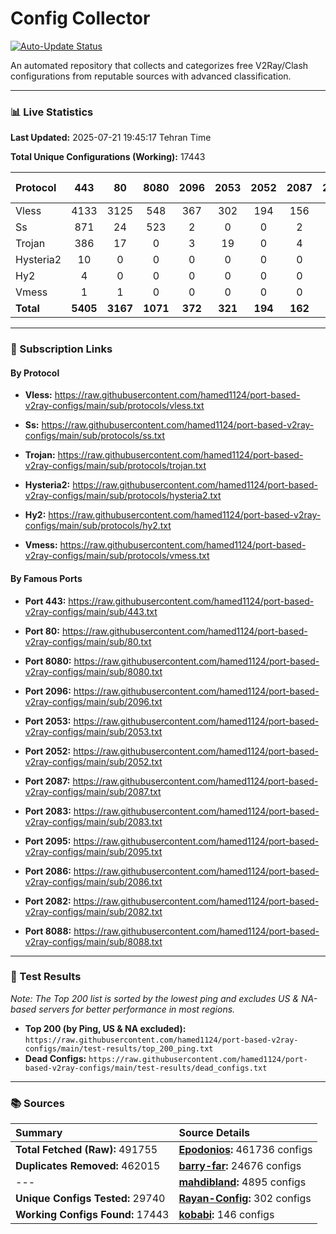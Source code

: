 # Config Collector

[![Auto-Update Status](https://github.com/hamed1124/port-based-v2ray-configs/actions/workflows/main.yml/badge.svg)](https://github.com/hamed1124/port-based-v2ray-configs/actions/workflows/main.yml)

An automated repository that collects and categorizes free V2Ray/Clash configurations from reputable sources with advanced classification.

---

### 📊 Live Statistics

**Last Updated:** 2025-07-21 19:45:17 Tehran Time

**Total Unique Configurations (Working):** 17443

| Protocol | 443 | 80 | 8080 | 2096 | 2053 | 2052 | 2087 | 2083 | 2095 | 2086 | 2082 | 8088 | Other Ports | Total |
|:---| :---: | :---: | :---: | :---: | :---: | :---: | :---: | :---: | :---: | :---: | :---: | :---: |:---:|:---:|
| Vless | 4133 | 3125 | 548 | 367 | 302 | 194 | 156 | 96 | 109 | 93 | 91 | 0 | 4893 | **14107** |
| Ss | 871 | 24 | 523 | 2 | 0 | 0 | 2 | 0 | 0 | 0 | 1 | 0 | 1283 | **2706** |
| Trojan | 386 | 17 | 0 | 3 | 19 | 0 | 4 | 22 | 0 | 0 | 0 | 0 | 145 | **596** |
| Hysteria2 | 10 | 0 | 0 | 0 | 0 | 0 | 0 | 0 | 0 | 0 | 0 | 0 | 12 | **22** |
| Hy2 | 4 | 0 | 0 | 0 | 0 | 0 | 0 | 0 | 0 | 0 | 0 | 0 | 5 | **9** |
| Vmess | 1 | 1 | 0 | 0 | 0 | 0 | 0 | 0 | 0 | 0 | 0 | 0 | 1 | **3** |
| **Total** | **5405** | **3167** | **1071** | **372** | **321** | **194** | **162** | **118** | **109** | **93** | **92** | **0** | **6339** | **17443** |

---

### 🚀 Subscription Links

#### By Protocol

- **Vless:**
  https://raw.githubusercontent.com/hamed1124/port-based-v2ray-configs/main/sub/protocols/vless.txt

- **Ss:**
  https://raw.githubusercontent.com/hamed1124/port-based-v2ray-configs/main/sub/protocols/ss.txt

- **Trojan:**
  https://raw.githubusercontent.com/hamed1124/port-based-v2ray-configs/main/sub/protocols/trojan.txt

- **Hysteria2:**
  https://raw.githubusercontent.com/hamed1124/port-based-v2ray-configs/main/sub/protocols/hysteria2.txt

- **Hy2:**
  https://raw.githubusercontent.com/hamed1124/port-based-v2ray-configs/main/sub/protocols/hy2.txt

- **Vmess:**
  https://raw.githubusercontent.com/hamed1124/port-based-v2ray-configs/main/sub/protocols/vmess.txt

#### By Famous Ports

- **Port 443:**
  https://raw.githubusercontent.com/hamed1124/port-based-v2ray-configs/main/sub/443.txt

- **Port 80:**
  https://raw.githubusercontent.com/hamed1124/port-based-v2ray-configs/main/sub/80.txt

- **Port 8080:**
  https://raw.githubusercontent.com/hamed1124/port-based-v2ray-configs/main/sub/8080.txt

- **Port 2096:**
  https://raw.githubusercontent.com/hamed1124/port-based-v2ray-configs/main/sub/2096.txt

- **Port 2053:**
  https://raw.githubusercontent.com/hamed1124/port-based-v2ray-configs/main/sub/2053.txt

- **Port 2052:**
  https://raw.githubusercontent.com/hamed1124/port-based-v2ray-configs/main/sub/2052.txt

- **Port 2087:**
  https://raw.githubusercontent.com/hamed1124/port-based-v2ray-configs/main/sub/2087.txt

- **Port 2083:**
  https://raw.githubusercontent.com/hamed1124/port-based-v2ray-configs/main/sub/2083.txt

- **Port 2095:**
  https://raw.githubusercontent.com/hamed1124/port-based-v2ray-configs/main/sub/2095.txt

- **Port 2086:**
  https://raw.githubusercontent.com/hamed1124/port-based-v2ray-configs/main/sub/2086.txt

- **Port 2082:**
  https://raw.githubusercontent.com/hamed1124/port-based-v2ray-configs/main/sub/2082.txt

- **Port 8088:**
  https://raw.githubusercontent.com/hamed1124/port-based-v2ray-configs/main/sub/8088.txt

---

### 🧪 Test Results
*Note: The Top 200 list is sorted by the lowest ping and excludes US & NA-based servers for better performance in most regions.*

- **Top 200 (by Ping, US & NA excluded):** `https://raw.githubusercontent.com/hamed1124/port-based-v2ray-configs/main/test-results/top_200_ping.txt`
- **Dead Configs:** `https://raw.githubusercontent.com/hamed1124/port-based-v2ray-configs/main/test-results/dead_configs.txt`

---

### 📚 Sources

| Summary | Source Details |
|:---|:---|
| **Total Fetched (Raw):** 491755 | **[Epodonios](https://github.com/Epodonios/v2ray-configs):** 461736 configs |
| **Duplicates Removed:** 462015 | **[barry-far](https://github.com/barry-far/V2ray-Config):** 24676 configs |
| --- | **[mahdibland](https://github.com/mahdibland/V2RayAggregator):** 4895 configs |
| **Unique Configs Tested:** 29740 | **[Rayan-Config](https://github.com/Rayan-Config/C-Sub):** 302 configs |
| **Working Configs Found:** 17443 | **[kobabi](https://github.com/liketolivefree/kobabi):** 146 configs |

